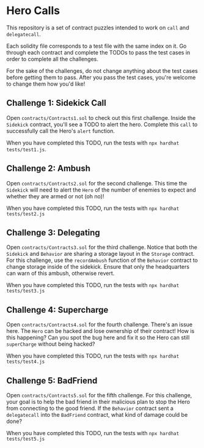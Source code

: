 # Hero Calls

This repository is a set of contract puzzles intended to work on `call` and `delegatecall`. 

Each solidity file corresponds to a test file with the same index on it. Go through each contract and complete the TODOs to pass the test cases in order to complete all the challenges.

For the sake of the challenges, do not change anything about the test cases before getting them to pass. After you pass the test cases, you're welcome to change them how you'd like!

## Challenge 1: Sidekick Call

Open `contracts/Contracts1.sol` to check out this first challenge. Inside the `Sidekick` contract, you'll see a TODO to alert the hero. Complete this `call` to successfully call the Hero's `alert` function. 

When you have completed this TODO, run the tests with `npx hardhat tests/test1.js`. 

## Challenge 2: Ambush

Open `contracts/Contracts2.sol` for the second challenge. This time the `Sidekick` will need to alert the `Hero` of the number of enemies to expect and whether they are armed or not (oh no)! 

When you have completed this TODO, run the tests with `npx hardhat tests/test2.js`

## Challenge 3: Delegating

Open `contracts/Contracts3.sol` for the third challenge. Notice that both the `Sidekick` and `Behavior` are sharing a storage layout in the `Storage` contract. For this challenge, use the `recordAmbush` function of the `Behavior` contract to change storage inside of the sidekick. Ensure that only the headquarters can warn of this ambush, otherwise revert. 

When you have completed this TODO, run the tests with `npx hardhat tests/test3.js`

## Challenge 4: Supercharge

Open `contracts/Contracts4.sol` for the fourth challenge. There's an issue here. The `Hero` can be hacked and lose ownership of their contract! How is this happening? Can you spot the bug here and fix it so the Hero can still `superCharge` without being hacked? 

When you have completed this TODO, run the tests with `npx hardhat tests/test4.js`

## Challenge 5: BadFriend

Open `contracts/Contracts5.sol` for the fifth challenge. For this challenge, your goal is to help the bad friend in their malicious plan to stop the Hero from connecting to the good friend. If the `Behavior` contract sent a `delegatecall` into the `BadFriend` contract, what kind of damage could be done?

When you have completed this TODO, run the tests with `npx hardhat tests/test5.js`
